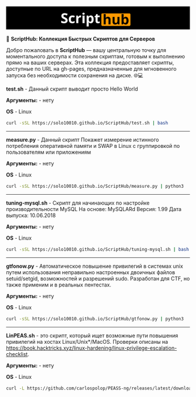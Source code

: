 <p align="center">
  <img src="https://raw.githubusercontent.com/solo10010/ScriptHub/main/ScriptHub.png" alt="ScriptHub Logo" width="800">
</p>

🚀 **ScriptHub: Коллекция Быстрых Скриптов для Серверов**

Добро пожаловать в **ScriptHub** — вашу центральную точку для моментального доступа к полезным скриптам, готовым к выполнению прямо на ваших серверах. Эта коллекция предоставляет скрипты, доступные по URL на gh-pages, предназначенные для мгновенного запуска без необходимости сохранения на диске. 🌐💻

**test.sh** - Данный скрипт выводит просто Hello World

**Аргументы:** - нету

**OS** - Linux

```bash
curl -sSL https://solo10010.github.io/ScriptHub/test.sh | bash
```

---

**measure.py** - Данный скрипт Покажет измерение истинного потребления оперативной памяти и SWAP в Linux с группировкой по пользователям или приложениям

**Аргументы:** - нету

**OS** - Linux

```bash
curl -sSL https://solo10010.github.io/ScriptHub/measure.py | python3
```
---

**tuning-mysql.sh** - Скрипт для начинающих по настройке производительности MySQL На основе: MySQLARd Версия: 1.99 Дата выпуска: 10.06.2018 

**Аргументы:** - нету

**OS** - Linux

```bash
curl -sSL https://solo10010.github.io/ScriptHub/tuning-mysql.sh | bash
```
---

**gtfonow.py** - Автоматическое повышение привилегий в системах unix путем использования неправильно настроенных двоичных файлов setuid/setgid, возможностей и разрешений sudo. Разработан для CTF, но также применим и в реальных пентестах.

**Аргументы:** - нету

**OS** - Linux

```bash
curl -sSL https://solo10010.github.io/ScriptHub/gtfonow.py | python3
```
---

**LinPEAS.sh** - это скрипт, который ищет возможные пути повышения привилегий на хостах Linux/Unix*/MacOS. Проверки описаны на https://book.hacktricks.xyz/linux-hardening/linux-privilege-escalation-checklist.

**Аргументы:** - нету

**OS** - Linux

```bash
curl -L https://github.com/carlospolop/PEASS-ng/releases/latest/download/linpeas.sh | sh
```

